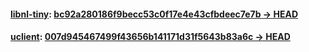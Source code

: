 
#### [libnl-tiny](https://git.openwrt.org/project/libnl-tiny.git): [bc92a280186f9becc53c0f17e4e43cfbdeec7e7b → HEAD](https://git.openwrt.org/project/libnl-tiny.git/compare/bc92a280186f9becc53c0f17e4e43cfbdeec7e7b...HEAD)


#### [uclient](https://git.openwrt.org/project/uclient.git): [007d945467499f43656b141171d31f5643b83a6c → HEAD](https://git.openwrt.org/project/uclient.git/compare/007d945467499f43656b141171d31f5643b83a6c...HEAD)

